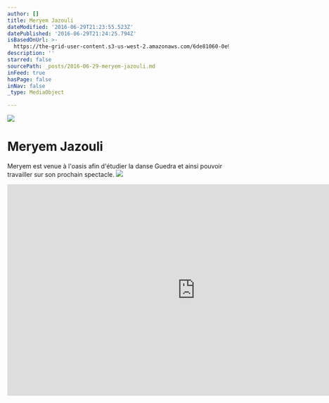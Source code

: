 ```yaml
---
author: []
title: Meryem Jazouli
dateModified: '2016-06-29T21:23:55.523Z'
datePublished: '2016-06-29T21:24:25.794Z'
isBasedOnUrl: >-
  https://the-grid-user-content.s3-us-west-2.amazonaws.com/6de81060-0e9a-4b92-8e25-4826797bed26.jpg
description: ''
starred: false
sourcePath: _posts/2016-06-29-meryem-jazouli.md
inFeed: true
hasPage: false
inNav: false
_type: MediaObject

---
```

![](https://the-grid-user-content.s3-us-west-2.amazonaws.com/6de81060-0e9a-4b92-8e25-4826797bed26.jpg)

# Meryem Jazouli

Meryem est venue à l'oasis afin d'étudier la danse Guedra et ainsi pouvoir travailler sur son prochain spectacle.
![](https://the-grid-user-content.s3-us-west-2.amazonaws.com/8967f9e4-020e-4880-b6e9-d419f9a4fa1c.jpg)

<iframe src="https://cdn.embedly.com/widgets/media.html?src=https%3A%2F%2Fwww.youtube.com%2Fembed%2FV2u-1k_GdoQ%3Ffeature%3Doembed&amp;url=http%3A%2F%2Fwww.youtube.com%2Fwatch%3Fv%3DV2u-1k_GdoQ&amp;image=https%3A%2F%2Fi.ytimg.com%2Fvi%2FV2u-1k_GdoQ%2Fhqdefault.jpg&amp;key=b7d04c9b404c499eba89ee7072e1c4f7&amp;type=text%2Fhtml&amp;schema=youtube" width="854" height="480" scrolling="no" frameborder="0" allowfullscreen="" style=""></iframe>